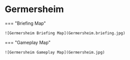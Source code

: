 # Germersheim

=== "Briefing Map"

    ![Germersheim Briefing Map](Germersheim.briefing.jpg)

=== "Gameplay Map"

    ![Germersheim Gameplay Map](Germersheim.jpg)
